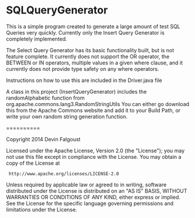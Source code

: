 SQLQueryGenerator
==========

This is a simple program created to generate a large amount of test SQL Queries very quickly.
Currently only the Insert Query Generator is completely implemented.

The Select Query Generator has its basic functionality built, but is not feature complete.
It currently does not support the OR operator, the BETWEEN or IN operators, multiple values in
a given where clause, and it currently does not provide type safety on any where operators.

Instructions on how to use this are included in the Driver.java file

A class in this project (InsertQueryGenerator) includes the randomAlphabetic function from 
org.apache.commons.lang3.RandomStringUtils
You can either go download this from the Apache Commons website and add it to your Build Path,
or write your own random string generation function.

==========

Copyright 2014 Devin Falgoust

   Licensed under the Apache License, Version 2.0 (the "License");
   you may not use this file except in compliance with the License.
   You may obtain a copy of the License at

     http://www.apache.org/licenses/LICENSE-2.0

   Unless required by applicable law or agreed to in writing, software
   distributed under the License is distributed on an "AS IS" BASIS,
   WITHOUT WARRANTIES OR CONDITIONS OF ANY KIND, either express or implied.
   See the License for the specific language governing permissions and
   limitations under the License.
